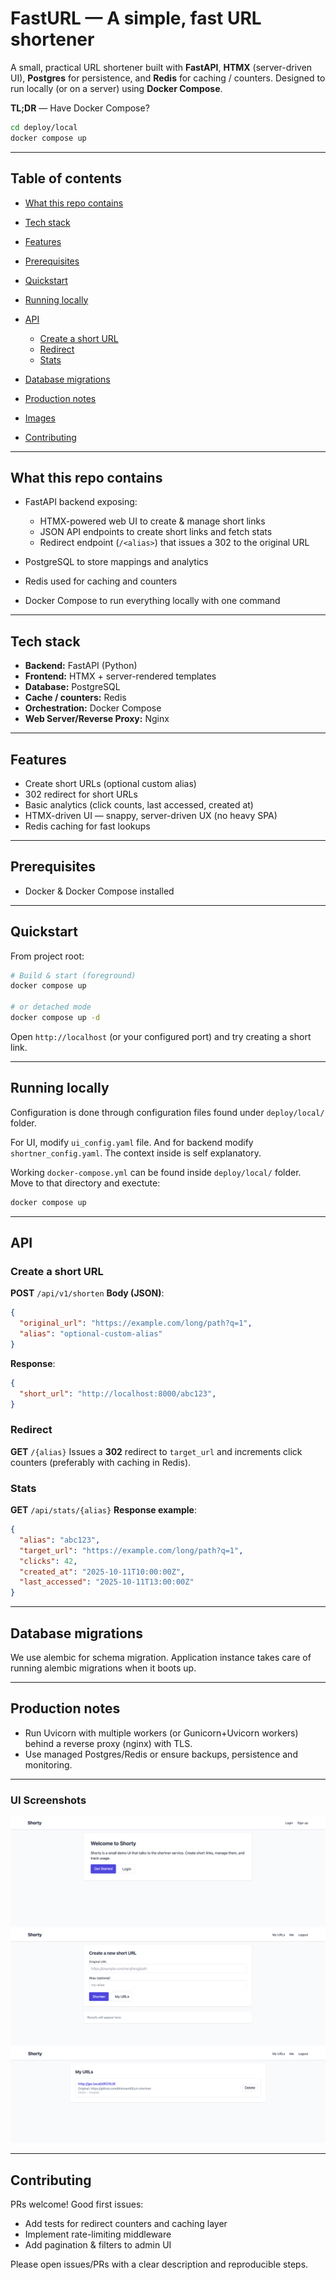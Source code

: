 # FastURL — A simple, fast URL shortener

A small, practical URL shortener built with **FastAPI**, **HTMX** (server-driven UI), **Postgres** for persistence, and **Redis** for caching / counters. Designed to run locally (or on a server) using **Docker Compose**.

**TL;DR** — Have Docker Compose?

```bash
cd deploy/local
docker compose up
```

---

## Table of contents

* [What this repo contains](#what-this-repo-contains)
* [Tech stack](#tech-stack)
* [Features](#features)
* [Prerequisites](#prerequisites)
* [Quickstart](#quickstart)
* [Running locally](#running-locally)
* [API](#api)

  * [Create a short URL](#create-a-short-url)
  * [Redirect](#redirect)
  * [Stats](#stats)
* [Database migrations](#database-migrations)
* [Production notes](#production-notes)
* [Images](#ui-screenshots)
* [Contributing](#contributing)

---

## What this repo contains

* FastAPI backend exposing:

  * HTMX-powered web UI to create & manage short links
  * JSON API endpoints to create short links and fetch stats
  * Redirect endpoint (`/<alias>`) that issues a 302 to the original URL
* PostgreSQL to store mappings and analytics
* Redis used for caching and counters
* Docker Compose to run everything locally with one command

---

## Tech stack

* **Backend:** FastAPI (Python)
* **Frontend:** HTMX + server-rendered templates
* **Database:** PostgreSQL
* **Cache / counters:** Redis
* **Orchestration:** Docker Compose
* **Web Server/Reverse Proxy:** Nginx

---

## Features

* Create short URLs (optional custom alias)
* 302 redirect for short URLs
* Basic analytics (click counts, last accessed, created at)
* HTMX-driven UI — snappy, server-driven UX (no heavy SPA)
* Redis caching for fast lookups

---

## Prerequisites

* Docker & Docker Compose installed

---

## Quickstart

From project root:

```bash
# Build & start (foreground)
docker compose up

# or detached mode
docker compose up -d
```

Open `http://localhost` (or your configured port) and try creating a short link.

---

## Running locally

Configuration is done through configuration files found under `deploy/local/` folder.

For UI, modify `ui_config.yaml` file. And for backend modify `shortner_config.yaml`. The context inside is self explanatory.

Working `docker-compose.yml` can be found inside `deploy/local/` folder. Move to that directory and exectute:

```bash
docker compose up
```

---

## API

### Create a short URL

**POST** `/api/v1/shorten`
**Body (JSON)**:

```json
{
  "original_url": "https://example.com/long/path?q=1",
  "alias": "optional-custom-alias"
}
```

**Response**:

```json
{
  "short_url": "http://localhost:8000/abc123",
}
```

### Redirect

**GET** `/{alias}`
Issues a **302** redirect to `target_url` and increments click counters (preferably with caching in Redis).

### Stats

**GET** `/api/stats/{alias}`
**Response example**:

```json
{
  "alias": "abc123",
  "target_url": "https://example.com/long/path?q=1",
  "clicks": 42,
  "created_at": "2025-10-11T10:00:00Z",
  "last_accessed": "2025-10-11T13:00:00Z"
}
```

---

## Database migrations

We use alembic for schema migration. Application instance takes care of running alembic migrations when it boots up.

---

## Production notes

* Run Uvicorn with multiple workers (or Gunicorn+Uvicorn workers) behind a reverse proxy (nginx) with TLS.
* Use managed Postgres/Redis or ensure backups, persistence and monitoring.

---

### UI Screenshots

![Landing Page](docs/landing-page.png)
![URL Shortner Page](docs/url-shortner-page.png)
![URLs Created](docs/urls-list.png)


---

## Contributing

PRs welcome! Good first issues:

* Add tests for redirect counters and caching layer
* Implement rate-limiting middleware
* Add pagination & filters to admin UI

Please open issues/PRs with a clear description and reproducible steps.
